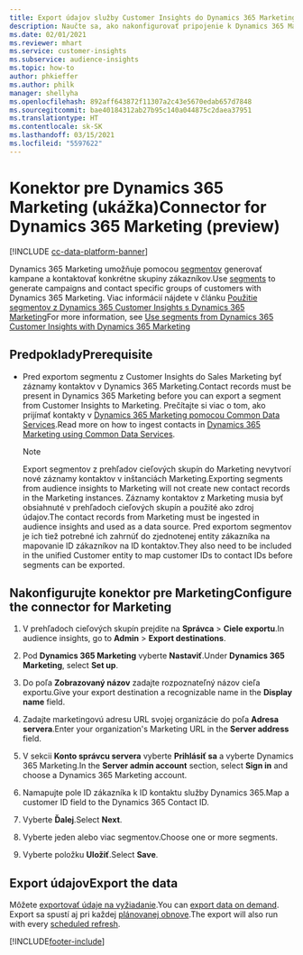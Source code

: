 ```yaml
---
title: Export údajov služby Customer Insights do Dynamics 365 Marketing
description: Naučte sa, ako nakonfigurovať pripojenie k Dynamics 365 Marketing.
ms.date: 02/01/2021
ms.reviewer: mhart
ms.service: customer-insights
ms.subservice: audience-insights
ms.topic: how-to
author: phkieffer
ms.author: philk
manager: shellyha
ms.openlocfilehash: 892aff643872f11307a2c43e5670edab657d7848
ms.sourcegitcommit: bae40184312ab27b95c140a044875c2daea37951
ms.translationtype: HT
ms.contentlocale: sk-SK
ms.lasthandoff: 03/15/2021
ms.locfileid: "5597622"
---
```

# <a name="connector-for-dynamics-365-marketing-preview"></a><span data-ttu-id="aae0e-103">Konektor pre Dynamics 365 Marketing (ukážka)</span><span class="sxs-lookup"><span data-stu-id="aae0e-103">Connector for Dynamics 365 Marketing (preview)</span></span>

[!INCLUDE [cc-data-platform-banner](../includes/cc-data-platform-banner.md)]

<span data-ttu-id="aae0e-104">Dynamics 365 Marketing umožňuje pomocou [segmentov](segments.md) generovať kampane a kontaktovať konkrétne skupiny zákazníkov.</span><span class="sxs-lookup"><span data-stu-id="aae0e-104">Use [segments](segments.md) to generate campaigns and contact specific groups of customers with Dynamics 365 Marketing.</span></span> <span data-ttu-id="aae0e-105">Viac informácií nájdete v článku [Použitie segmentov z Dynamics 365 Customer Insights s Dynamics 365 Marketing](/dynamics365/marketing/customer-insights-segments)</span><span class="sxs-lookup"><span data-stu-id="aae0e-105">For more information, see [Use segments from Dynamics 365 Customer Insights with Dynamics 365 Marketing](/dynamics365/marketing/customer-insights-segments)</span></span>

## <a name="prerequisite"></a><span data-ttu-id="aae0e-106">Predpoklady</span><span class="sxs-lookup"><span data-stu-id="aae0e-106">Prerequisite</span></span>

- <span data-ttu-id="aae0e-107">Pred exportom segmentu z Customer Insights do Sales Marketing byť záznamy kontaktov v Dynamics 365 Marketing.</span><span class="sxs-lookup"><span data-stu-id="aae0e-107">Contact records must be present in Dynamics 365 Marketing before you can export a segment from Customer Insights to Marketing.</span></span> <span data-ttu-id="aae0e-108">Prečítajte si viac o tom, ako prijímať kontakty v [Dynamics 365 Marketing pomocou Common Data Services](connect-power-query.md).</span><span class="sxs-lookup"><span data-stu-id="aae0e-108">Read more on how to ingest contacts in [Dynamics 365 Marketing using Common Data Services](connect-power-query.md).</span></span>

  > [!NOTE]
  > <span data-ttu-id="aae0e-109">Export segmentov z prehľadov cieľových skupín do Marketing nevytvorí nové záznamy kontaktov v inštanciách Marketing.</span><span class="sxs-lookup"><span data-stu-id="aae0e-109">Exporting segments from audience insights to Marketing will not create new contact records in the Marketing instances.</span></span> <span data-ttu-id="aae0e-110">Záznamy kontaktov z Marketing musia byť obsiahnuté v prehľadoch cieľových skupín a použité ako zdroj údajov.</span><span class="sxs-lookup"><span data-stu-id="aae0e-110">The contact records from Marketing must be ingested in audience insights and used as a data source.</span></span> <span data-ttu-id="aae0e-111">Pred exportom segmentov je ich tiež potrebné ich zahrnúť do zjednotenej entity zákazníka na mapovanie ID zákazníkov na ID kontaktov.</span><span class="sxs-lookup"><span data-stu-id="aae0e-111">They also need to be included in the unified Customer entity to map customer IDs to contact IDs before segments can be exported.</span></span>

## <a name="configure-the-connector-for-marketing"></a><span data-ttu-id="aae0e-112">Nakonfigurujte konektor pre Marketing</span><span class="sxs-lookup"><span data-stu-id="aae0e-112">Configure the connector for Marketing</span></span>

1. <span data-ttu-id="aae0e-113">V prehľadoch cieľových skupín prejdite na **Správca** > **Ciele exportu**.</span><span class="sxs-lookup"><span data-stu-id="aae0e-113">In audience insights, go to **Admin** > **Export destinations**.</span></span>

1. <span data-ttu-id="aae0e-114">Pod **Dynamics 365 Marketing** vyberte **Nastaviť**.</span><span class="sxs-lookup"><span data-stu-id="aae0e-114">Under **Dynamics 365 Marketing**, select **Set up**.</span></span>

1. <span data-ttu-id="aae0e-115">Do poľa **Zobrazovaný názov** zadajte rozpoznateľný názov cieľa exportu.</span><span class="sxs-lookup"><span data-stu-id="aae0e-115">Give your export destination a recognizable name in the **Display name** field.</span></span>

1. <span data-ttu-id="aae0e-116">Zadajte marketingovú adresu URL svojej organizácie do poľa **Adresa servera**.</span><span class="sxs-lookup"><span data-stu-id="aae0e-116">Enter your organization's Marketing URL in the **Server address** field.</span></span>

1. <span data-ttu-id="aae0e-117">V sekcii **Konto správcu servera** vyberte **Prihlásiť sa** a vyberte Dynamics 365 Marketing.</span><span class="sxs-lookup"><span data-stu-id="aae0e-117">In the **Server admin account** section, select **Sign in** and choose a Dynamics 365 Marketing account.</span></span>

1. <span data-ttu-id="aae0e-118">Namapujte pole ID zákazníka k ID kontaktu služby Dynamics 365.</span><span class="sxs-lookup"><span data-stu-id="aae0e-118">Map a customer ID field to the Dynamics 365 Contact ID.</span></span>

1. <span data-ttu-id="aae0e-119">Vyberte **Ďalej**.</span><span class="sxs-lookup"><span data-stu-id="aae0e-119">Select **Next**.</span></span>

1. <span data-ttu-id="aae0e-120">Vyberte jeden alebo viac segmentov.</span><span class="sxs-lookup"><span data-stu-id="aae0e-120">Choose one or more segments.</span></span>

1. <span data-ttu-id="aae0e-121">Vyberte položku **Uložiť**.</span><span class="sxs-lookup"><span data-stu-id="aae0e-121">Select **Save**.</span></span>

## <a name="export-the-data"></a><span data-ttu-id="aae0e-122">Export údajov</span><span class="sxs-lookup"><span data-stu-id="aae0e-122">Export the data</span></span>

<span data-ttu-id="aae0e-123">Môžete [exportovať údaje na vyžiadanie](export-destinations.md).</span><span class="sxs-lookup"><span data-stu-id="aae0e-123">You can [export data on demand](export-destinations.md).</span></span> <span data-ttu-id="aae0e-124">Export sa spustí aj pri každej [plánovanej obnove](system.md#schedule-tab).</span><span class="sxs-lookup"><span data-stu-id="aae0e-124">The export will also run with every [scheduled refresh](system.md#schedule-tab).</span></span>


[!INCLUDE[footer-include](../includes/footer-banner.md)]